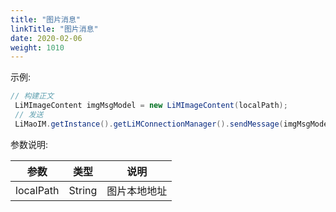 ```yaml
---
title: "图片消息"
linkTitle: "图片消息"
date: 2020-02-06
weight: 1010
---
```


示例:
```java
// 构建正文
 LiMImageContent imgMsgModel = new LiMImageContent(localPath);
 // 发送
 LiMaoIM.getInstance().getLiMConnectionManager().sendMessage(imgMsgModel, channelID, LiMChannelType.PERSONAL);

```

参数说明:


参数 | 类型 | 说明
---|--- |---
localPath | String | 图片本地地址